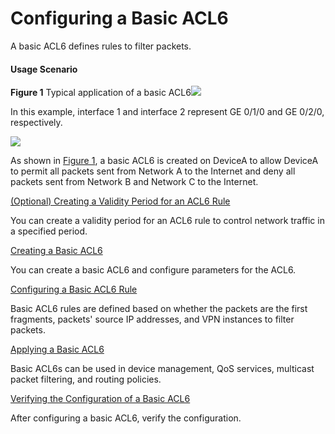 Configuring a Basic ACL6
========================

A basic ACL6 defines rules to filter packets.

#### Usage Scenario

**Figure 1** Typical application of a basic ACL6![](../../../../public_sys-resources/note_3.0-en-us.png) 

In this example, interface 1 and interface 2 represent GE 0/1/0 and GE 0/2/0, respectively.


  
![](images/fig_dc_vrp_acl6_cfg_004801.png)

As shown in [Figure 1](#EN-US_TASK_0172365055__fig_dc_vrp_acl6_cfg_004801), a basic ACL6 is created on DeviceA to allow DeviceA to permit all packets sent from Network A to the Internet and deny all packets sent from Network B and Network C to the Internet.


[(Optional) Creating a Validity Period for an ACL6 Rule](../../../../software/nev8r10_vrpv8r16/user/vrp/dc_vrp_acl6_cfg_0049.html)

You can create a validity period for an ACL6 rule to control network traffic in a specified period.

[Creating a Basic ACL6](../../../../software/nev8r10_vrpv8r16/user/vrp/dc_vrp_acl6_cfg_0050.html)

You can create a basic ACL6 and configure parameters for the ACL6.

[Configuring a Basic ACL6 Rule](../../../../software/nev8r10_vrpv8r16/user/vrp/dc_vrp_acl6_cfg_0051.html)

Basic ACL6 rules are defined based on whether the packets are the first fragments, packets' source IP addresses, and VPN instances to filter packets. 

[Applying a Basic ACL6](../../../../software/nev8r10_vrpv8r16/user/vrp/dc_vrp_acl6_cfg_0052.html)

Basic ACL6s can be used in device management, QoS services, multicast packet filtering, and routing policies.

[Verifying the Configuration of a Basic ACL6](../../../../software/nev8r10_vrpv8r16/user/vrp/dc_vrp_acl6_cfg_0053.html)

After configuring a basic ACL6, verify the configuration.